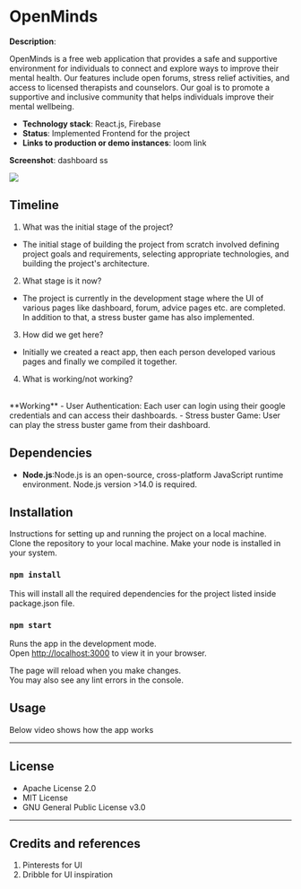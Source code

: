 # OpenMinds

**Description**:  

OpenMinds is a free web application that provides a safe and supportive environment for individuals to connect and explore ways to improve their mental health. Our features include open forums, stress relief activities, and access to licensed therapists and counselors. Our goal is to promote a supportive and inclusive community that helps individuals improve their mental wellbeing.



  - **Technology stack**: React.js, Firebase
  - **Status**:  Implemented Frontend for the project
  - **Links to production or demo instances**: loom link


**Screenshot**: dashboard ss

![](https://raw.githubusercontent.com/cfpb/open-source-project-template/main/screenshot.png)

## Timeline

1. What was the initial stage of the project?
- The initial stage of building the project from scratch involved defining project goals and requirements, selecting appropriate technologies, and building the project's architecture.
2. What stage is it now?
- The project is currently in the development stage where the UI of various pages like dashboard, forum, advice pages etc. are completed. In addition to that, a stress buster game has also implemented.
3. How did we get here?
- Initially we created a react app, then each person developed various pages and finally we compiled it together.
4. What is working/not working?
<br>
**Working**
- User Authentication: Each user can login using their google credentials and can access their dashboards. 
- Stress buster Game: User can play the stress buster game from their dashboard.
<br>

## Dependencies

- **Node.js**:Node.js is an open-source, cross-platform JavaScript runtime environment. Node.js version >14.0 is required.

## Installation

Instructions for setting up and running the project on a local machine.
<br>Clone the repository to your local machine. Make your node is installed in your system.

### `npm install`

This will install all the required dependencies for the project listed inside package.json file.

### `npm start`

Runs the app in the development mode.\
Open [http://localhost:3000](http://localhost:3000) to view it in your browser.

The page will reload when you make changes.\
You may also see any lint errors in the console. 


## Usage

Below video shows how the app works

----

## License

- Apache License 2.0
- MIT License
- GNU General Public License v3.0


----

## Credits and references

1. Pinterests for UI
2. Dribble for UI inspiration


